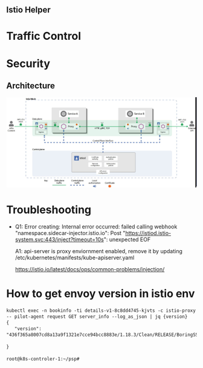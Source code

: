 Istio Helper 
---

# Traffic Control
# Security
## Architecture
![Istio Security Architecture](../pics/istio-security-arch.JPG)

# Troubleshooting
* Q1:  Error creating: Internal error occurred: failed calling webhook "namespace.sidecar-injector.istio.io": Post "https://istiod.istio-system.svc:443/inject?timeout=10s": unexpected EOF

  A1: api-server is proxy enviornment enabled, remove it by updating /etc/kubernetes/manifests/kube-apiserver.yaml

  https://istio.io/latest/docs/ops/common-problems/injection/

# How to get envoy version in istio env
```
kubectl exec -n bookinfo -ti details-v1-8c8dd4745-kjvts -c istio-proxy -- pilot-agent request GET server_info --log_as_json | jq {version}
{
   "version": "436f365a8007cd8a13a9f1321e7cce94bcc8883e/1.18.3/Clean/RELEASE/BoringSSL"
                                                                                       }
                                                                                        root@k8s-controler-1:~/psp#
```
